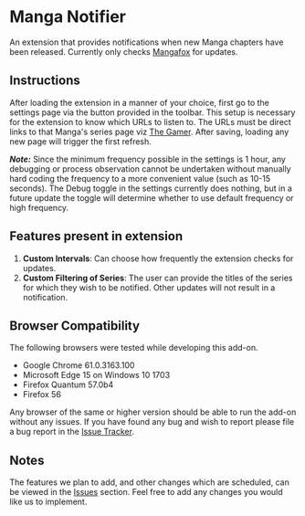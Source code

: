 # Manga Notifier
An extension that provides notifications when new Manga chapters have been released. Currently only checks [Mangafox](https://mangafox.la/releases) for updates.

## Instructions
After loading the extension in a manner of your choice, first go to the settings page via the button provided in the toolbar. This setup is necessary for the extension to know which URLs to listen to. The URLs must be direct links to that Manga's series page viz [The Gamer](https://mangafox.la/manga/the_gamer). After saving, loading any new page will trigger the first refresh.

**_Note:_** Since the minimum frequency possible in the settings is 1 hour, any debugging or process observation cannot be undertaken without manually hard coding the frequency to a more convenient value (such as 10-15 seconds). The Debug toggle in the settings currently does nothing, but in a future update the toggle will determine whether to use default frequency or high frequency.

## Features present in extension
1. **Custom Intervals**: Can choose how frequently the extension checks for updates.
2. **Custom Filtering of Series**: The user can provide the titles of the series for which they wish to be notified. Other updates will not result in a notification.

## Browser Compatibility
The following browsers were tested while developing this add-on.
- Google Chrome 61.0.3163.100
- Microsoft Edge 15 on Windows 10 1703
- Firefox Quantum 57.0b4
- Firefox 56

Any browser of the same or higher version should be able to run the add-on without any issues. If you have found any bug and wish to report please file a bug report in the [Issue Tracker](https://github.com/Nischay-Pro/manga-notifier/issues).

## Notes
The features we plan to add, and other changes which are scheduled, can be viewed in the [Issues](https://github.com/Nischay-Pro/manga-notifier/issues) section. Feel free to add any changes you would like us to implement.

